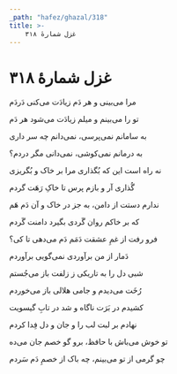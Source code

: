 ```yaml
---
_path: "hafez/ghazal/318"
title: >-
    غزل شمارهٔ ۳۱۸
---
```

# غزل شمارهٔ ۳۱۸

<div class="b" id="bn1"><div class="m1"><p>مرا می‌بینی و هر دَم زیادَت می‌کنی دَردَم</p></div>
<div class="m2"><p>تو را می‌بینم و میلم زیادَت می‌شود هر دَم</p></div></div>
<div class="b" id="bn2"><div class="m1"><p>به سامانم نمی‌پرسی، نمی‌دانم چه سر داری</p></div>
<div class="m2"><p>به درمانم نمی‌کوشی، نمی‌دانی مگر دردم؟</p></div></div>
<div class="b" id="bn3"><div class="m1"><p>نه راه است این که بُگذاری مرا بر خاک و بُگریزی</p></div>
<div class="m2"><p>گُذاری آر و بازم پرس تا خاکِ رَهَت گردم</p></div></div>
<div class="b" id="bn4"><div class="m1"><p>ندارم دستت از دامن، به جز در خاک و آن دَم هَم</p></div>
<div class="m2"><p>که بر خاکم روان گَردی بگیرد دامنت گَردم</p></div></div>
<div class="b" id="bn5"><div class="m1"><p>فرو رفت از غمِ عشقت دَمَم دَم می‌دهی تا کی؟</p></div>
<div class="m2"><p>دَمار از من برآوردی نمی‌گویی برآوردم</p></div></div>
<div class="b" id="bn6"><div class="m1"><p>شبی دل را به تاریکی ز زلفت باز می‌جُستم</p></div>
<div class="m2"><p>رُخَت می‌دیدم و جامی هلالی باز می‌خوردم</p></div></div>
<div class="b" id="bn7"><div class="m1"><p>کشیدم در بَرَت ناگاه و شد در تابِ گیسویت</p></div>
<div class="m2"><p>نهادم بر لبت لب را و جان و دل فِدا کردم</p></div></div>
<div class="b" id="bn8"><div class="m1"><p>تو خوش می‌باش با حافظ، برو گو خصم جان می‌ده</p></div>
<div class="m2"><p>چو گرمی از تو می‌بینم، چه باک از خصمِ دَم سَردم</p></div></div>
